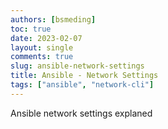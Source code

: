 ```yaml
---
authors: [bsmeding]
toc: true
date: 2023-02-07
layout: single
comments: true
slug: ansible-network-settings
title: Ansible - Network Settings
tags: ["ansible", "network-cli"]
---
```


Ansible network settings explaned